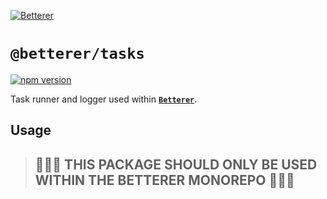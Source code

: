 [![Betterer](https://raw.githubusercontent.com/phenomnomnominal/betterer/master/docs/logo.png)](https://phenomnomnominal.github.io/betterer/)

# `@betterer/tasks`

[![npm version](https://img.shields.io/npm/v/@betterer/tasks.svg)](https://www.npmjs.com/package/@betterer/tasks)

Task runner and logger used within [**`Betterer`**](https://github.com/phenomnomnominal/betterer).

## Usage

> ## 🚨🚨🚨 THIS PACKAGE SHOULD ONLY BE USED WITHIN THE BETTERER MONOREPO 🚨🚨🚨
